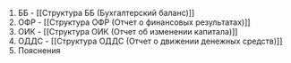 1. ББ - [[Структура ББ (Бухгалтерский баланс)]]
2. ОФР - [[Структура ОФР (Отчет о финансовых результатах)]]
3. ОИК - [[Структура ОИК (Отчет об изменении капитала)]]
4. ОДДС - [[Структура ОДДС (Отчет о движении денежных средств)]]
5. Пояснения

